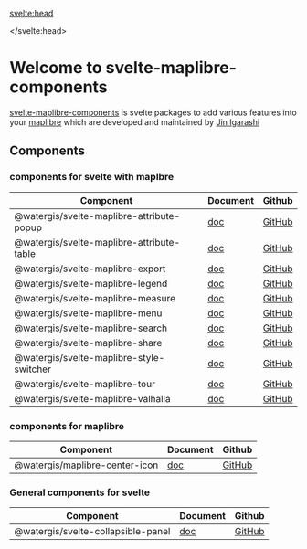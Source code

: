 <svelte:head>

<title>Documentation for svelte-maplibre-components</title>
<meta name="twitter:title" content="Documentation for svelte-maplibre-components" />
<meta property="og:title" content="Documentation for svelte-maplibre-components" />

</svelte:head>

# Welcome to svelte-maplibre-components

[svelte-maplibre-components](https://github.com/watergis/svelte-maplibre-components) is svelte packages to add various features into your [maplibre](https://maplibre.org/) which are developed and maintained by [Jin Igarashi](https://github.com/JinIgarashi)

## Components

### components for svelte with maplbre

| Component                                 | Document                             | Github                                                                                              |
| ----------------------------------------- | ------------------------------------ | --------------------------------------------------------------------------------------------------- |
| @watergis/svelte-maplibre-attribute-popup | [doc](./components/attribute-popup/) | [GitHub](https://github.com/watergis/svelte-maplibre-components/tree/main/packages/attribute-popup) |
| @watergis/svelte-maplibre-attribute-table | [doc](./components/attribute-table/) | [GitHub](https://github.com/watergis/svelte-maplibre-components/tree/main/packages/attribute-table) |
| @watergis/svelte-maplibre-export          | [doc](./components/export/)          | [GitHub](https://github.com/watergis/svelte-maplibre-components/tree/main/packages/export)          |
| @watergis/svelte-maplibre-legend          | [doc](./components/legend/)          | [GitHub](https://github.com/watergis/svelte-maplibre-components/tree/main/packages/legend)          |
| @watergis/svelte-maplibre-measure         | [doc](./components/measure/)         | [GitHub](https://github.com/watergis/svelte-maplibre-components/tree/main/packages/measure)         |
| @watergis/svelte-maplibre-menu            | [doc](./components/menu/)            | [GitHub](https://github.com/watergis/svelte-maplibre-components/tree/main/packages/menu)            |
| @watergis/svelte-maplibre-search          | [doc](./components/search/)          | [GitHub](https://github.com/watergis/svelte-maplibre-components/tree/main/packages/search)          |
| @watergis/svelte-maplibre-share           | [doc](./components/share/)           | [GitHub](https://github.com/watergis/svelte-maplibre-components/tree/main/packages/share)           |
| @watergis/svelte-maplibre-style-switcher  | [doc](./components/style-switcher/)  | [GitHub](https://github.com/watergis/svelte-maplibre-components/tree/main/packages/style-switcher)  |
| @watergis/svelte-maplibre-tour            | [doc](./components/tour/)            | [GitHub](https://github.com/watergis/svelte-maplibre-components/tree/main/packages/tour)            |
| @watergis/svelte-maplibre-valhalla        | [doc](./components/valhalla/)        | [GitHub](https://github.com/watergis/svelte-maplibre-components/tree/main/packages/valhalla)        |

### components for maplibre

| Component                      | Document                         | Github                                                                                      |
| ------------------------------ | -------------------------------- | ------------------------------------------------------------------------------------------- |
| @watergis/maplibre-center-icon | [doc](./components/center-icon/) | [GitHub](https://github.com/watergis/svelte-maplibre-components/tree/main/packages/center/) |

### General components for svelte

| Component                          | Document                               | Github                                                                                                |
| ---------------------------------- | -------------------------------------- | ----------------------------------------------------------------------------------------------------- |
| @watergis/svelte-collapsible-panel | [doc](./components/collapsible-panel/) | [GitHub](https://github.com/watergis/svelte-maplibre-components/tree/main/packages/collapsible-panel) |
